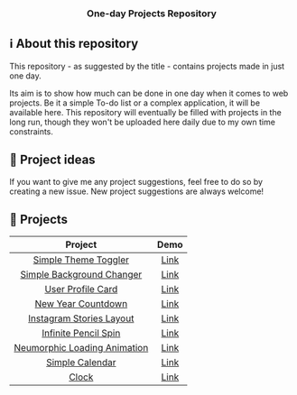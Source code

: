 <h3 align="center">
  One-day Projects Repository
</h3>

## :information_source: About this repository

This repository - as suggested by the title - contains projects made in just one day.

Its aim is to show how much can be done in one day when it comes to web projects. Be it a simple To-do list or a complex application, it will be available here. This repository will eventually be filled with projects in the long run, though they won't be uploaded here daily due to my own time constraints.

## :thought_balloon: Project ideas

If you want to give me any project suggestions, feel free to do so by creating a new issue. New project suggestions are always welcome!

## :pencil: Projects

|                                                       Project                                                       |                        Demo                        |
| :-----------------------------------------------------------------------------------------------------------------: | :------------------------------------------------: |
|            [Simple Theme Toggler](https://github.com/rodrigoftw/onedayprojects/tree/master/themetoggler)            | [Link](https://codepen.io/rodrigoftw/full/PoGqWqX) |
|       [Simple Background Changer](https://github.com/rodrigoftw/onedayprojects/tree/master/backgroundchanger)       | [Link](https://codepen.io/rodrigoftw/full/GRjJVLj) |
|            [User Profile Card](https://github.com/rodrigoftw/onedayprojects/tree/master/userprofilecard)            | [Link](https://codepen.io/rodrigoftw/full/mdrVPEE) |
|           [New Year Countdown](https://github.com/rodrigoftw/onedayprojects/tree/master/newyearcountdown)           | [Link](https://codepen.io/rodrigoftw/full/wvzGRgb) |
|     [Instagram Stories Layout](https://github.com/rodrigoftw/onedayprojects/tree/master/instagramstorieslayout)     | [Link](https://codepen.io/rodrigoftw/full/YzGWWPq) |
|         [Infinite Pencil Spin](https://github.com/rodrigoftw/onedayprojects/tree/master/infinitepencilspin)         | [Link](https://codepen.io/rodrigoftw/full/rNMMBwp) |
| [Neumorphic Loading Animation](https://github.com/rodrigoftw/onedayprojects/tree/master/neumorphicloadinganimation) | [Link](https://codepen.io/rodrigoftw/full/ExgNjdE) |
|             [Simple Calendar](https://github.com/rodrigoftw/onedayprojects/tree/master/simplecalendar)              | [Link](https://codepen.io/rodrigoftw/full/bGwBmMG) |
|                       [Clock](https://github.com/rodrigoftw/onedayprojects/tree/master/clock)                       | [Link](https://codepen.io/rodrigoftw/full/abmBQqX) |
